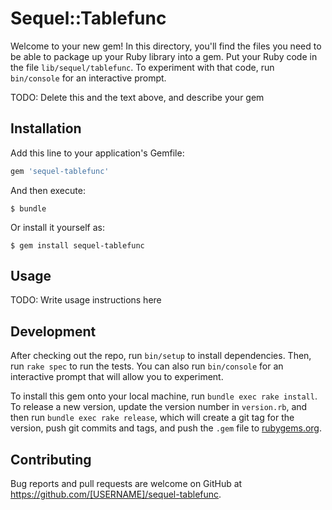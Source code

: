 # Sequel::Tablefunc

Welcome to your new gem! In this directory, you'll find the files you need to be able to package up your Ruby library into a gem. Put your Ruby code in the file `lib/sequel/tablefunc`. To experiment with that code, run `bin/console` for an interactive prompt.

TODO: Delete this and the text above, and describe your gem

## Installation

Add this line to your application's Gemfile:

```ruby
gem 'sequel-tablefunc'
```

And then execute:

    $ bundle

Or install it yourself as:

    $ gem install sequel-tablefunc

## Usage

TODO: Write usage instructions here

## Development

After checking out the repo, run `bin/setup` to install dependencies. Then, run `rake spec` to run the tests. You can also run `bin/console` for an interactive prompt that will allow you to experiment.

To install this gem onto your local machine, run `bundle exec rake install`. To release a new version, update the version number in `version.rb`, and then run `bundle exec rake release`, which will create a git tag for the version, push git commits and tags, and push the `.gem` file to [rubygems.org](https://rubygems.org).

## Contributing

Bug reports and pull requests are welcome on GitHub at https://github.com/[USERNAME]/sequel-tablefunc.

